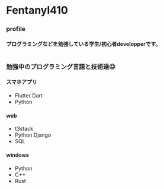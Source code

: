 # Fentanyl410
### profile

#### プログラミングなどを勉強している学生/初心者developperです。

# 
### 勉強中のプログラミング言語と技術達😖

#### スマホアプリ

- Flutter Dart
- Python

#### web

- t3stack
- Python Django
- SQL

#### windows

- Python
- C++
- Rust
